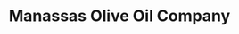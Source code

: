 ---
title: "Manassas Olive Oil Company"
url: /manassas/manassas-olive-oil-company/
shop: Supermarkt
---